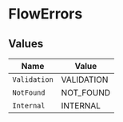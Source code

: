 # FlowErrors


## Values

| Name         | Value        |
| ------------ | ------------ |
| `Validation` | VALIDATION   |
| `NotFound`   | NOT_FOUND    |
| `Internal`   | INTERNAL     |